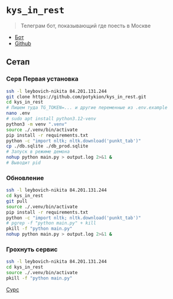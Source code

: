 # `kys_in_rest`

> Телеграм бот, показывающий где поесть в Москве

- [Бот](https://t.me/kys_in_rest_bot)
- [Github](https://github.com/potykion/kys_in_rest)

## Сетап 

### Серв Первая установка

```sh
ssh -l leybovich-nikita 84.201.131.244
git clone https://github.com/potykion/kys_in_rest.git
cd kys_in_rest
# Пишем туда TG_TOKEN=... и другие переменные из .env.example
nano .env
# sudo apt install python3.12-venv
python3 -m venv ".venv"
source ./.venv/bin/activate
pip install -r requirements.txt
python -c "import nltk; nltk.download('punkt_tab')"
cp ./db.sqlite ./db_prod.sqlite
# Запуск в режиме демона
nohup python main.py > output.log 2>&1 &
# Выводит pid
```

### Обновление

```sh
ssh -l leybovich-nikita 84.201.131.244
cd kys_in_rest
git pull
source ./.venv/bin/activate
pip install -r requirements.txt
python -c "import nltk; nltk.download('punkt_tab')"
# pgrep -f "python main.py" + kill
pkill -f "python main.py" 
nohup python main.py > output.log 2>&1 &
```

### Грохнуть сервис

```sh
ssh -l leybovich-nikita 84.201.131.244
cd kys_in_rest
source ./.venv/bin/activate
pkill -f "python main.py" 
```

[Сурс](https://chat.deepseek.com/a/chat/s/783c3446-773e-4482-80da-bf83c91a7b74)